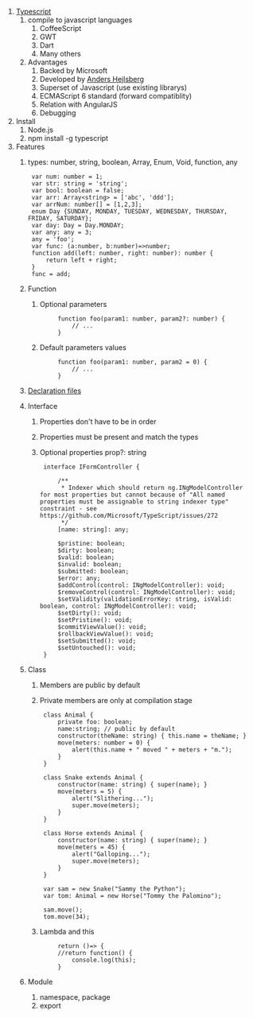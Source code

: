 1. [Typescript](http://www.typescriptlang.org/)
	1. compile to javascript languages
		1. CoffeeScript
		1. GWT
		1. Dart
		1. Many others
	1. Advantages
		1. Backed by Microsoft
		1. Developed by [Anders Hejlsberg](http://en.wikipedia.org/wiki/Anders_Hejlsberg)
		1. Superset of Javascript (use existing librarys)
		1. ECMAScript 6 standard (forward compatiblity)
		1. Relation with AngularJS
		1. Debugging
1. Install
	1. Node.js
	1. npm install -g typescript
1. Features
	1. types: number, string, boolean, Array, Enum, Void, function, any

			var num: number = 1;
			var str: string = 'string';
			var bool: boolean = false;
			var arr: Array<string> = ['abc', 'ddd'];
			var arrNum: number[] = [1,2,3];
			enum Day {SUNDAY, MONDAY, TUESDAY, WEDNESDAY, THURSDAY, FRIDAY, SATURDAY};
			var day: Day = Day.MONDAY;
			var any: any = 3;
			any = 'foo';
			var func: (a:number, b:number)=>number;
			function add(left: number, right: number): number {
				return left + right;
			}
			func = add;
			
	1. Function
		1. Optional parameters
					
					function foo(param1: number, param2?: number) {
						// ...
					}
					
		2. Default parameters values
		
					function foo(param1: number, param2 = 0) {
						// ...
					}
					
	1. [Declaration files](https://github.com/borisyankov/DefinitelyTyped)
	1. Interface
		1. Properties don't have to be in order
		2. Properties must be present and match the types
		3. Optional properties prop?: string
					
			    interface IFormController {

			        /**
			         * Indexer which should return ng.INgModelController for most properties but cannot because of "All named properties must be assignable to string indexer type" constraint - see https://github.com/Microsoft/TypeScript/issues/272
			         */
			        [name: string]: any;

			        $pristine: boolean;
			        $dirty: boolean;
			        $valid: boolean;
			        $invalid: boolean;
			        $submitted: boolean;
			        $error: any;
			        $addControl(control: INgModelController): void;
			        $removeControl(control: INgModelController): void;
			        $setValidity(validationErrorKey: string, isValid: boolean, control: INgModelController): void;
			        $setDirty(): void;
			        $setPristine(): void;
			        $commitViewValue(): void;
			        $rollbackViewValue(): void;
			        $setSubmitted(): void;
			        $setUntouched(): void;
			    }
	
	1. Class
		1. Members are public by default
		1. Private members are only at compilation stage

				class Animal {
					private foo: boolean;
				    name:string; // public by default
				    constructor(theName: string) { this.name = theName; }
				    move(meters: number = 0) {
				        alert(this.name + " moved " + meters + "m.");
				    }
				}

				class Snake extends Animal {
				    constructor(name: string) { super(name); }
				    move(meters = 5) {
				        alert("Slithering...");
				        super.move(meters);
				    }
				}

				class Horse extends Animal {
				    constructor(name: string) { super(name); }
				    move(meters = 45) {
				        alert("Galloping...");
				        super.move(meters);
				    }
				}

				var sam = new Snake("Sammy the Python");
				var tom: Animal = new Horse("Tommy the Palomino");

				sam.move();
				tom.move(34);
				
		1. Lambda and this
				
					return ()=> {
					//return function() {
						console.log(this);
					}
	
	1. Module
		1. namespace, package
		1. export
